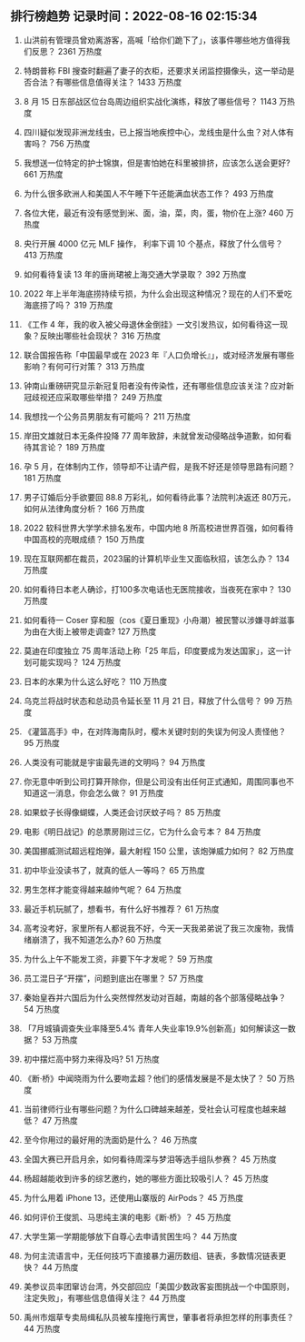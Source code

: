 
## 排行榜趋势 记录时间：2022-08-16 02:15:34
  
  1. 山洪前有管理员曾劝离游客，高喊「给你们跪下了」，该事件哪些地方值得我们反思？ 2361 万热度
    
  2. 特朗普称 FBI 搜查时翻遍了妻子的衣柜，还要求关闭监控摄像头，这一举动是否合法？有哪些信息值得关注？ 1433 万热度
    
  3. 8 月 15 日东部战区位台岛周边组织实战化演练，释放了哪些信号？ 1143 万热度
    
  4. 四川疑似发现非洲龙线虫，已上报当地疾控中心，龙线虫是什么虫？对人体有害吗？ 756 万热度
    
  5. 我想送一位特定的护士锦旗，但是害怕她在科里被排挤，应该怎么送会更好? 661 万热度
    
  6. 为什么很多欧洲人和美国人不午睡下午还能满血状态工作？ 493 万热度
    
  7. 各位大佬，最近有没有感觉到米、面，油，菜，肉，蛋，物价在上涨? 460 万热度
    
  8. 央行开展 4000 亿元 MLF 操作， 利率下调 10 个基点，释放了什么信号？ 413 万热度
    
  9. 如何看待复读 13 年的唐尚珺被上海交通大学录取？ 392 万热度
    
  10. 2022 年上半年海底捞持续亏损，为什么会出现这种情况？现在的人们不爱吃海底捞了吗？ 319 万热度
    
  11. 《工作 4 年，我的收入被父母退休金倒挂》一文引发热议，如何看待这一现象？反映出哪些社会现状？ 316 万热度
    
  12. 联合国报告称「中国最早或在 2023 年『人口负增长』」，或对经济发展有哪些影响？有何可行对策？ 313 万热度
    
  13. 钟南山重磅研究显示新冠复阳者没有传染性，还有哪些信息应该关注？应对新冠歧视还应采取哪些举措？ 249 万热度
    
  14. 我想找一个公务员男朋友有可能吗？ 211 万热度
    
  15. 岸田文雄就日本无条件投降 77 周年致辞，未就曾发动侵略战争道歉，如何看待其言论？ 189 万热度
    
  16. 孕 5 月，在体制内工作，领导却不让请产假，是我不好还是领导思路有问题？ 181 万热度
    
  17. 男子订婚后分手欲要回 88.8 万彩礼，如何看待此事？法院判决返还 80万元，如何从法律角度分析？ 166 万热度
    
  18. 2022 软科世界大学学术排名发布，中国内地 8 所高校进世界百强，如何看待中国高校的亮眼成绩？ 150 万热度
    
  19. 现在互联网都在裁员，2023届的计算机毕业生又面临秋招，该怎么办？ 134 万热度
    
  20. 如何看待日本老人确诊，打100多次电话也无医院接收，当夜死在家中？ 130 万热度
    
  21. 如何看待一 Coser 穿和服（cos《夏日重现》小舟潮）被民警以涉嫌寻衅滋事为由在大街上被带走调查? 127 万热度
    
  22. 莫迪在印度独立 75 周年活动上称「25 年后，印度要成为发达国家」，这一计划可能实现吗？ 124 万热度
    
  23. 日本的水果为什么这么好吃？ 110 万热度
    
  24. 乌克兰将战时状态和总动员令延长至 11 月 21 日，释放了什么信号？ 99 万热度
    
  25. 《灌篮高手》中，在对阵海南队时，樱木关键时刻的失误为何没人责怪他？ 95 万热度
    
  26. 人类没有可能就是宇宙最先进的文明吗？ 94 万热度
    
  27. 你无意中听到公司打算开除你，但是公司没有出任何正式通知，周围同事也不知道这一消息，你会怎么做？ 91 万热度
    
  28. 如果蚊子长得像蝴蝶，人类还会讨厌蚊子吗？ 85 万热度
    
  29. 电影《明日战记》的总票房刚过三亿，它为什么会亏本？ 84 万热度
    
  30. 美国挪威测试超远程炮弹，最大射程 150 公里，该炮弹威力如何？ 82 万热度
    
  31. 初中毕业没读书了，就真的低人一等吗？ 65 万热度
    
  32. 男生怎样才能变得越来越帅气呢？ 64 万热度
    
  33. 最近手机玩腻了，想看书，有什么好书推荐？ 61 万热度
    
  34. 高考没考好，家里所有人都说我不好，今天一天我弟弟说了我三次废物，我情绪崩溃了，我不知道怎么办? 60 万热度
    
  35. 为什么上午不能发工资，非要下午才发呢？ 59 万热度
    
  36. 员工混日子“开摆”，问题到底出在哪里？ 57 万热度
    
  37. 秦始皇吞并六国后为什么突然悍然发动对百越，南越的各个部落侵略战争？ 54 万热度
    
  38. 「7月城镇调查失业率降至5.4% 青年人失业率19.9%创新高」如何解读这一数据？ 53 万热度
    
  39. 初中摆烂高中努力来得及吗? 51 万热度
    
  40. 《断·桥》中闻晓雨为什么要吻孟超？他们的感情发展是不是太快了？ 50 万热度
    
  41. 当前律师行业有哪些问题？为什么口碑越来越差，受社会认可程度也越来越低？ 47 万热度
    
  42. 至今你用过的最好用的洗面奶是什么？ 46 万热度
    
  43. 全国大赛已开启月余，如何看待周深与梦泪等选手组队参赛？ 45 万热度
    
  44. 杨超越能收到许多的综艺邀约，她的哪些方面比较吸引人？ 45 万热度
    
  45. 为什么用着 iPhone 13，还使用山寨版的  AirPods？ 45 万热度
    
  46. 如何评价王俊凯、马思纯主演的电影《断·桥》？ 45 万热度
    
  47. 大学生第一学期能够放下自尊心去申请贫困生吗？ 44 万热度
    
  48. 为何主流语言中，无任何技巧下直接暴力遍历数组、链表，多数情况链表更快？ 44 万热度
    
  49. 美参议员率团窜访台湾，外交部回应「美国少数政客妄图挑战一个中国原则，注定失败」，有哪些信息值得关注？ 44 万热度
    
  50. 禹州市烟草专卖局缉私队员被车撞拖行离世，肇事者将承担怎样的刑事责任？ 44 万热度
    